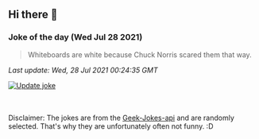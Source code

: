 ## Hi there 👋

### Joke of the day (Wed Jul 28 2021)
<!-- joke -->
>Whiteboards are white because Chuck Norris scared them that way.
<!-- /joke -->

*Last update: Wed, 28 Jul 2021 00:24:35 GMT*

[![Update joke](https://github.com/nclskfm/nclskfm/actions/workflows/joke.yml/badge.svg)](https://github.com/nclskfm/nclskfm/actions/workflows/joke.yml)

<br><br>
Disclaimer: The jokes are from the [Geek-Jokes-api](https://github.com/sameerkumar18/geek-joke-api) and are randomly selected. That's why they are unfortunately often not funny. :D
